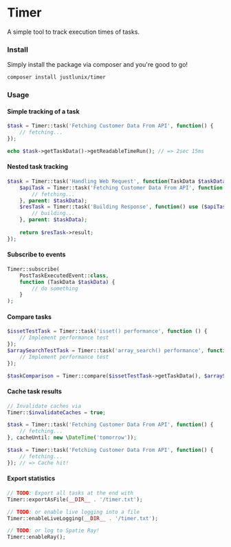 # Timer

A simple tool to track execution times of tasks.

### Install

Simply install the package via composer and you're good to go!

```bash
composer install justlunix/timer
```

### Usage

#### Simple tracking of a task

```php
$task = Timer::task('Fetching Customer Data From API', function() {
    // fetching...
});

echo $task->getTaskData()->getReadableTimeRun(); // => 2sec 15ms
```

#### Nested task tracking

```php
$task = Timer::task('Handling Web Request', function(TaskData $taskData) {
    $apiTask = Timer::task('Fetching Customer Data From API', function() {
        // fetching...
    }, parent: $taskData);
    $resTask = Timer::task('Building Response', function() use ($apiTask) {
        // building...
    }, parent: $taskData);
    
    return $resTask->result;
});
```

#### Subscribe to events

```php
Timer::subscribe(
    PostTaskExecutedEvent::class,
    function (TaskData $taskData) {
        // do something
    }
);
```

#### Compare tasks

```php
$issetTestTask = Timer::task('isset() performance', function () {
    // Implement performance test
});
$arraySearchTestTask = Timer::task('array_search() performance', function () {
    // Implement performance test
});

$taskComparison = Timer::compare($issetTestTask->getTaskData(), $arraySearchTestTask->getTaskData());
```

#### Cache task results

```php
// Invalidate caches via
Timer::$invalidateCaches = true;

$task = Timer::task('Fetching Customer Data From API', function() {
    // fetching...
}, cacheUntil: new \DateTime('tomorrow'));

$task = Timer::task('Fetching Customer Data From API', function() {
    // fetching...
}); // => Cache hit!
```

#### Export statistics

```php
// TODO: Export all tasks at the end with
Timer::exportAsFile(__DIR__ . '/timer.txt');

// TODO: or enable live logging into a file
Timer::enableLiveLogging(__DIR__ . '/timer.txt');

// TODO: or log to Spatie Ray!
Timer::enableRay();
```